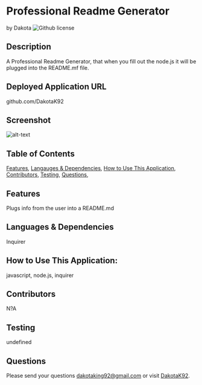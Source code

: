 # Professional Readme Generator
by Dakota
![Github license](https://img.shields.io/badge/license-MIT,Boost1.0,MPL2.0,BSD2-blue.svg)

## Description
A Professional Readme Generator, that when you fill out the node.js it will be plugged into the README.mf file.

## Deployed Application URL
github.com/DakotaK92

## Screenshot
![alt-text](undefined)

## Table of Contents
[Features](#features),
[Langauges & Dependencies](#languagesanddependencies),
[How to Use This Application](#HowtoUseThisApplication),
[Contributors](#contributors),
[Testing](#testing),
[Questions](#questions),

## Features
Plugs info from the user into a README.md

## Languages & Dependencies
Inquirer

## How to Use This Application:
javascript, node.js, inquirer

## Contributors
N?A

## Testing
undefined

## Questions
Please send your questions dakotaking92@gmail.com or visit [DakotaK92](https://github.com/DakotaK92).
